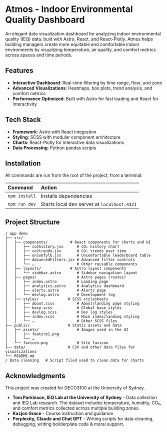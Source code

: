 # Atmos - Indoor Environmental Quality Dashboard

An elegant data visualization dashboard for analyzing indoor environmental quality (IEQ) data, built with Astro, React, and React-Plotly. Atmos helps building managers create more equitable and comfortable indoor environments by visualizing temperature, air quality, and comfort metrics across spaces and time periods.

## Features

- **Interactive Dashboard**: Real-time filtering by time range, floor, and zone
- **Advanced Visualizations**: Heatmaps, box plots, trend analysis, and comfort metrics
- **Performance Optimized**: Built with Astro for fast loading and React for interactivity

## Tech Stack

- **Framework**: Astro with React integration
- **Styling**: SCSS with modular component architecture
- **Charts**: React-Plotly for interactive data visualizations
- **Data Processing**: Python pandas scripts

## Installation
All commands are run from the root of the project, from a terminal:

| Command                   | Action                                           |
| :------------------------ | :----------------------------------------------- |
| `npm install`             | Installs dependencies                            |
| `npm run dev`             | Starts local dev server at `localhost:4321`      |

## Project Structure
```
/ app demo
├── src/               
│   ├── components/          # React components for charts and UI
│   │   ├── co2history.jsx      # CO₂ history chart
│   │   ├── co2trends.jsx       # CO₂ trends over time
│   │   ├── uncomfylb.jsx       # Uncomfortable leaderboard table
│   │   ├── AdvancedFilters.jsx # Advanced filter controls
│   │   └── …                   # Other reusable components
│   ├── layouts/             # Astro layout components
│   │   └── sidebar.astro       # Sidebar navigation layout
│   ├── pages/                  # Astro pages (routes)
│   │   ├── index.astro         # Landing page
│   │   ├── analytics.astro     # Analytics dashboard
│   │   ├── alerts.astro        # Alerts page
│   │   └── devlog.astro        # Development log
│   ├── styles/             # SCSS stylesheets
│   │   ├── about.scss          # About/landing page styling
│   │   ├── base.scss           # Global base styles
│   │   ├── devlog.scss         # Dev log styles
│   │   ├── index.scss          # Main index/landing styling
│   │   └── …                   # Other SCSS files
├── public/                 # Static assets and data
│   ├── assets/                 # Images used in the UI
│   │   ├── feature1.png
│   │   └── …   
│   └── favicon.png             # Site favicon
├── data/                   # CSV and other data files for visualizations
└── README.md  
/ Data cleaning   # Script filed used to clean data for charts
```   

## Acknowledgments
This project was created for DECO3100 at the University of Sydney.
- **Tom Parkinson, IEQ Lab at the University of Sydney** - Data collection and IEQ Lab research. The dataset includes temperature, humidity, CO₂, and comfort metrics collected across multiple building zones.
- **Kazjon Grace** - Course instruction and guidance
- **Perplexity, Claude and Chat GPT** - Writing scripts for data cleaning, debugging, writing boilderplate code & moral support. 

